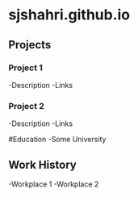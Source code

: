 # sjshahri.github.io

## Projects
### Project 1
-Description
-Links
 

### Project 2
-Description
-Links


#Education
-Some University


## Work History
-Workplace 1
-Workplace 2

